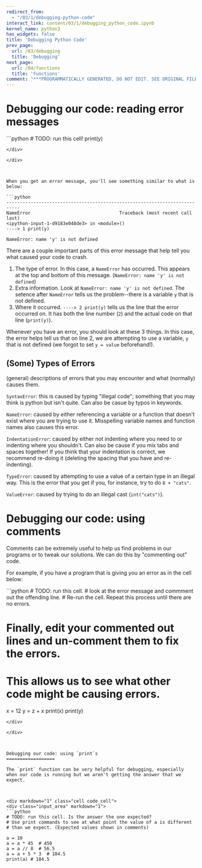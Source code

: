 ```yaml
---
redirect_from:
  - "/03/1/debugging-python-code"
interact_link: content/03/1/debugging_python_code.ipynb
kernel_name: python3
has_widgets: false
title: 'Debugging Python Code'
prev_page:
  url: /03/debugging
  title: 'Debugging'
next_page:
  url: /04/functions
  title: 'Functions'
comment: "***PROGRAMMATICALLY GENERATED, DO NOT EDIT. SEE ORIGINAL FILES IN /content***"
---
```



Debugging our code: reading error messages
======================







<div markdown="1" class="cell code_cell">
<div class="input_area" markdown="1">
```python
# TODO: run this cell!
print(y)

```
</div>

</div>



When you get an error message, you'll see something similar to what is below:

```python
---------------------------------------------------------------------------
NameError                                 Traceback (most recent call last)
<ipython-input-1-d9183e048de3> in <module>()
----> 1 print(y)

NameError: name 'y' is not defined

```

There are a couple important parts of this error message that help tell you what caused your code to crash.

1. The type of error. In this case, a `NameError` has occurred. This appears at the top and bottom of this message. (`NameError: name 'y' is not defined`)
2. Extra information. Look at `NameError: name 'y' is not defined`. The setence after `NameError` tells us the problem--there is a variable `y` that is not defined.
3. Where it occurred. `----> 2 print(y)` tells us the line that the error occurred on. It has both the line number (`2`) and the actual code on that line (`print(y)`).

Whenever you have an error, you should look at these 3 things. In this case, the error helps tell us that on line 2, we are attempting to use a variable, `y` that is not defined (we forgot to set `y = value` beforehand!).



(Some) Types of Errors
--------------
(general) descriptions of errors that you may encounter and what (normally) causes them.

`SyntaxError`: this is caused by typing "illegal code"; something that you may think is python but isn't quite. Can also be casue by typos in keywords.

`NameError`: caused by either referencing a variable or a function that doesn't exist where you are trying to use it. Misspelling variable names and function names also causes this error.

`IndentationError`: caused by either not indenting where you need to or indenting where you shouldn't. Can also be cause if you mix tabs and spaces together! If you think that your indentation is correct, we recommend re-doing it (deleting the spacing that you have and re-indenting).

`TypeError`: caused by attempting to use a value of a certain type in an illegal way. This is the error that you get if you, for instance, try to do `8 + "cats"`.

`ValueError`: caused by trying to do an illegal cast (`int("cats")`).



Debugging our code: using comments
==================

Comments can be extremely useful to help us find problems in our programs or to tweak our solutions. We can do this by "commenting out" code.

For example, if you have a program that is giving you an error as in the cell below:



<div markdown="1" class="cell code_cell">
<div class="input_area" markdown="1">
```python
# TODO: run this cell.
# look at the error message and commment out the offending line. 
# Re-run the cell. Repeat this process until there are no errors.

# Finally, edit your commented out lines and un-comment them to fix the errors.
# This allows us to see what other code might be causing errors.
x = 12
y = z + x
print(x)
print(y)

```
</div>

</div>



Debugging our code: using `print`s
==================

The `print` function can be very helpful for debugging, especially when our code is running but we aren't getting the answer that we expect.



<div markdown="1" class="cell code_cell">
<div class="input_area" markdown="1">
```python
# TODO: run this cell. Is the answer the one expected?
# Use print commands to see at what point the value of a is different
# than we expect. (Expected values shown in comments)

a = 10
a = a * 45  # 450
a = a // 8  # 56.5
a = a + 5 * 3  # 184.5
print(a) # 184.5

```
</div>

</div>

